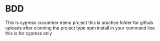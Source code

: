 # BDD
This is cypress cucumber demo project
this is practice folder for github uploads
after clonning the project type npm install in your command line
this is for cypress only

